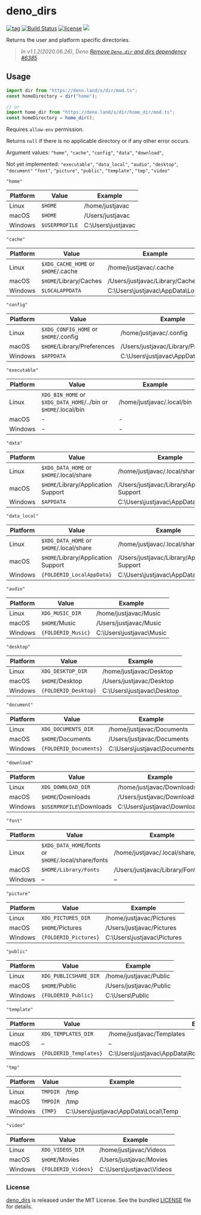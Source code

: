 # deno_dirs

[![tag](https://img.shields.io/github/release/justjavac/deno_dirs)](https://github.com/justjavac/deno_dirs/releases)
[![Build Status](https://github.com/justjavac/deno_dirs/workflows/ci/badge.svg?branch=master)](https://github.com/justjavac/deno_dirs/actions)
[![license](https://img.shields.io/github/license/justjavac/deno_dirs)](https://github.com/justjavac/deno_dirs/blob/master/LICENSE)
[![](https://img.shields.io/badge/deno-v1.3-green.svg)](https://github.com/denoland/deno)

Returns the user and platform specific directories.

> _In v1.1.2(2020.06.26), Deno
> [Remove `Deno.dir` and dirs dependency #6385](https://github.com/denoland/deno/pull/6385)_

## Usage

```ts
import dir from "https://deno.land/x/dir/mod.ts";
const homeDirectory = dir("home");

// or
import home_dir from "https://deno.land/x/dir/home_dir/mod.ts";
const homeDirectory = home_dir();
```

Requires `allow-env` permission.

Returns `null` if there is no applicable directory or if any other error occurs.

Argument values: `"home"`, `"cache"`, `"config"`, `"data"`, `"download"`,

Not yet implemented: `"executable"`, `"data_local"`, `"audio"`, `"desktop"`,
`"document"` `"font"`, `"picture"`, `"public"`, `"template"`, `"tmp"`, `"video"`

`"home"`

| Platform | Value          | Example            |
| -------- | -------------- | ------------------ |
| Linux    | `$HOME`        | /home/justjavac    |
| macOS    | `$HOME`        | /Users/justjavac   |
| Windows  | `$USERPROFILE` | C:\Users\justjavac |

`"cache"`

| Platform | Value                               | Example                          |
| -------- | ----------------------------------- | -------------------------------- |
| Linux    | `$XDG_CACHE_HOME` or `$HOME`/.cache | /home/justjavac/.cache           |
| macOS    | `$HOME`/Library/Caches              | /Users/justjavac/Library/Caches  |
| Windows  | `$LOCALAPPDATA`                     | C:\Users\justjavac\AppData\Local |

`"config"`

| Platform | Value                                 | Example                              |
| -------- | ------------------------------------- | ------------------------------------ |
| Linux    | `$XDG_CONFIG_HOME` or `$HOME`/.config | /home/justjavac/.config              |
| macOS    | `$HOME`/Library/Preferences           | /Users/justjavac/Library/Preferences |
| Windows  | `$APPDATA`                            | C:\Users\justjavac\AppData\Roaming   |

`"executable"`

| Platform | Value                                                           | Example                    |
| -------- | --------------------------------------------------------------- | -------------------------- |
| Linux    | `XDG_BIN_HOME` or `$XDG_DATA_HOME`/../bin or `$HOME`/.local/bin | /home/justjavac/.local/bin |
| macOS    | -                                                               | -                          |
| Windows  | -                                                               | -                          |

`"data"`

| Platform | Value                                    | Example                                      |
| -------- | ---------------------------------------- | -------------------------------------------- |
| Linux    | `$XDG_DATA_HOME` or `$HOME`/.local/share | /home/justjavac/.local/share                 |
| macOS    | `$HOME`/Library/Application Support      | /Users/justjavac/Library/Application Support |
| Windows  | `$APPDATA`                               | C:\Users\justjavac\AppData\Roaming           |

`"data_local"`

| Platform | Value                                    | Example                                      |
| -------- | ---------------------------------------- | -------------------------------------------- |
| Linux    | `$XDG_DATA_HOME` or `$HOME`/.local/share | /home/justjavac/.local/share                 |
| macOS    | `$HOME`/Library/Application Support      | /Users/justjavac/Library/Application Support |
| Windows  | `{FOLDERID_LocalAppData}`                | C:\Users\justjavac\AppData\Local             |

`"audio"`

| Platform | Value              | Example                  |
| -------- | ------------------ | ------------------------ |
| Linux    | `XDG_MUSIC_DIR`    | /home/justjavac/Music    |
| macOS    | `$HOME`/Music      | /Users/justjavac/Music   |
| Windows  | `{FOLDERID_Music}` | C:\Users\justjavac\Music |

`"desktop"`

| Platform | Value                | Example                    |
| -------- | -------------------- | -------------------------- |
| Linux    | `XDG_DESKTOP_DIR`    | /home/justjavac/Desktop    |
| macOS    | `$HOME`/Desktop      | /Users/justjavac/Desktop   |
| Windows  | `{FOLDERID_Desktop}` | C:\Users\justjavac\Desktop |

`"document"`

| Platform | Value                  | Example                      |
| -------- | ---------------------- | ---------------------------- |
| Linux    | `XDG_DOCUMENTS_DIR`    | /home/justjavac/Documents    |
| macOS    | `$HOME`/Documents      | /Users/justjavac/Documents   |
| Windows  | `{FOLDERID_Documents}` | C:\Users\justjavac\Documents |

`"download"`

| Platform | Value                    | Example                      |
| -------- | ------------------------ | ---------------------------- |
| Linux    | `XDG_DOWNLOAD_DIR`       | /home/justjavac/Downloads    |
| macOS    | `$HOME`/Downloads        | /Users/justjavac/Downloads   |
| Windows  | `$USERPROFILE`\Downloads | C:\Users\justjavac\Downloads |

`"font"`

| Platform | Value                                                | Example                            |
| -------- | ---------------------------------------------------- | ---------------------------------- |
| Linux    | `$XDG_DATA_HOME`/fonts or `$HOME`/.local/share/fonts | /home/justjavac/.local/share/fonts |
| macOS    | `$HOME/Library/Fonts`                                | /Users/justjavac/Library/Fonts     |
| Windows  | –                                                    | –                                  |

`"picture"`

| Platform | Value                 | Example                     |
| -------- | --------------------- | --------------------------- |
| Linux    | `XDG_PICTURES_DIR`    | /home/justjavac/Pictures    |
| macOS    | `$HOME`/Pictures      | /Users/justjavac/Pictures   |
| Windows  | `{FOLDERID_Pictures}` | C:\Users\justjavac\Pictures |

`"public"`

| Platform | Value                 | Example                 |
| -------- | --------------------- | ----------------------- |
| Linux    | `XDG_PUBLICSHARE_DIR` | /home/justjavac/Public  |
| macOS    | `$HOME`/Public        | /Users/justjavac/Public |
| Windows  | `{FOLDERID_Public}`   | C:\Users\Public         |

`"template"`

| Platform | Value                  | Example                                                        |
| -------- | ---------------------- | -------------------------------------------------------------- |
| Linux    | `XDG_TEMPLATES_DIR`    | /home/justjavac/Templates                                      |
| macOS    | –                      | –                                                              |
| Windows  | `{FOLDERID_Templates}` | C:\Users\justjavac\AppData\Roaming\Microsoft\Windows\Templates |

`"tmp"`

| Platform | Value    | Example                               |
| -------- | -------- | ------------------------------------- |
| Linux    | `TMPDIR` | /tmp                                  |
| macOS    | `TMPDIR` | /tmp                                  |
| Windows  | `{TMP}`  | C:\Users\justjavac\AppData\Local\Temp |

`"video"`

| Platform | Value               | Example                   |
| -------- | ------------------- | ------------------------- |
| Linux    | `XDG_VIDEOS_DIR`    | /home/justjavac/Videos    |
| macOS    | `$HOME`/Movies      | /Users/justjavac/Movies   |
| Windows  | `{FOLDERID_Videos}` | C:\Users\justjavac\Videos |

### License

[deno_dirs](https://github.com/justjavac/deno_dirs) is released under the MIT
License. See the bundled [LICENSE](./LICENSE) file for details.
